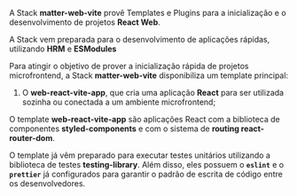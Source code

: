A Stack **matter-web-vite** provê Templates e Plugins para a inicialização e o desenvolvimento de projetos **React Web**.

A Stack vem preparada para o desenvolvimento de aplicações rápidas, utilizando **HRM** e **ESModules**

Para atingir o objetivo de prover a inicialização rápida de projetos microfrontend, a Stack **matter-web-vite** disponibiliza um template principal:

1. O **web-react-vite-app**, que cria uma aplicação **React** para ser utilizada sozinha ou conectada a um ambiente microfrontend;

O template **web-react-vite-app** são aplicações React com a biblioteca de componentes **styled-components** e com o sistema de **routing react-router-dom**.

O template já vêm preparado para executar testes unitários utilizando a biblioteca de testes **testing-library**. Além disso, eles possuem o **`eslint`** e o **`prettier`** já configurados para garantir o padrão de escrita de código entre os desenvolvedores.

<!-- A Stack **matter-web-vite** possui dois Plugins que podem ser aplicados a ambos os Templates citados anteriormente:

1. O Plugin **`beagle`** adiciona ao projeto a dependência e o `boilerplate` necessário da biblioteca para **Server Driven UI** [Beagle](https://usebeagle.io);  

2. Já o Plugin **`deploy-aws`** adiciona ao projeto a capacidade de criar recursos **AWS** e **Github Actions** para implatanção nestes recursos. -->
